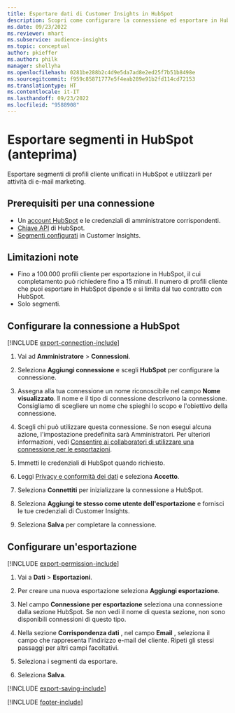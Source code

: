 ```yaml
---
title: Esportare dati di Customer Insights in HubSpot
description: Scopri come configurare la connessione ed esportare in HubSpot.
ms.date: 09/23/2022
ms.reviewer: mhart
ms.subservice: audience-insights
ms.topic: conceptual
author: pkieffer
ms.author: philk
manager: shellyha
ms.openlocfilehash: 0281be288b2c4d9e5da7ad8e2ed25f7b51b8498e
ms.sourcegitcommit: f959c85871777e5f4eab289e91b2fd114cd72153
ms.translationtype: HT
ms.contentlocale: it-IT
ms.lasthandoff: 09/23/2022
ms.locfileid: "9588908"
---
```

# <a name="export-segments-to-hubspot-preview"></a>Esportare segmenti in HubSpot (anteprima)

Esportare segmenti di profili cliente unificati in HubSpot e utilizzarli per attività di e-mail marketing.

## <a name="prerequisites-for-a-connection"></a>Prerequisiti per una connessione

- Un [account HubSpot](https://www.hubspot.com/) e le credenziali di amministratore corrispondenti.
- [Chiave API](https://knowledge.hubspot.com/Integrations/How-do-I-get-my-HubSpot-API-key) di HubSpot.
- [Segmenti configurati](segments.md) in Customer Insights.

## <a name="known-limitations"></a>Limitazioni note

- Fino a 100.000 profili cliente per esportazione in HubSpot, il cui completamento può richiedere fino a 15 minuti. Il numero di profili cliente che puoi esportare in HubSpot dipende e si limita dal tuo contratto con HubSpot.
- Solo segmenti.

## <a name="set-up-connection-to-hubspot"></a>Configurare la connessione a HubSpot

[!INCLUDE [export-connection-include](includes/export-connection-admn.md)]

1. Vai ad **Amministratore** > **Connessioni**.

1. Seleziona **Aggiungi connessione** e scegli **HubSpot** per configurare la connessione.

1. Assegna alla tua connessione un nome riconoscibile nel campo **Nome visualizzato**. Il nome e il tipo di connessione descrivono la connessione. Consigliamo di scegliere un nome che spieghi lo scopo e l'obiettivo della connessione.

1. Scegli chi può utilizzare questa connessione. Se non esegui alcuna azione, l'impostazione predefinita sarà Amministratori. Per ulteriori informazioni, vedi [Consentire ai collaboratori di utilizzare una connessione per le esportazioni](connections.md#allow-contributors-to-use-a-connection-for-exports).

1. Immetti le credenziali di HubSpot quando richiesto.

1. Leggi [Privacy e conformità dei dati](connections.md#data-privacy-and-compliance) e seleziona **Accetto**.

1. Seleziona **Connettiti** per inizializzare la connessione a HubSpot.

1. Seleziona **Aggiungi te stesso come utente dell'esportazione** e fornisci le tue credenziali di Customer Insights.

1. Seleziona **Salva** per completare la connessione.

## <a name="configure-an-export"></a>Configurare un'esportazione

[!INCLUDE [export-permission-include](includes/export-permission.md)]

1. Vai a **Dati** > **Esportazioni**.

1. Per creare una nuova esportazione seleziona **Aggiungi esportazione**.

1. Nel campo **Connessione per esportazione** seleziona una connessione dalla sezione HubSpot. Se non vedi il nome di questa sezione, non sono disponibili connessioni di questo tipo.

1. Nella sezione **Corrispondenza dati** , nel campo **Email** , seleziona il campo che rappresenta l'indirizzo e-mail del cliente. Ripeti gli stessi passaggi per altri campi facoltativi.

1. Seleziona i segmenti da esportare.

1. Seleziona **Salva**.

[!INCLUDE [export-saving-include](includes/export-saving.md)]

[!INCLUDE [footer-include](includes/footer-banner.md)]

